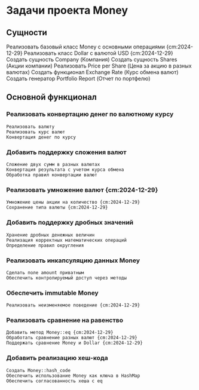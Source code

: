# Задачи проекта Money

## Сущности

Реализовать базовый класс Money с основными операциями {cm:2024-12-29}
Реализовать класс Dollar с валютой USD {cm:2024-12-29}
Создать сущность Company (Компания)
Создать сущность Shares (Акции компании)
Реализовать Price per Share (Цена за акцию в разных валютах)
Создать функционал Exchange Rate (Курс обмена валют)
Создать генератор Portfolio Report (Отчет по портфелю)

## Основной функционал

### Реализовать конвертацию денег по валютному курсу

    Реализовать валюту
    Реализовать курс валют
    Конвертация денег по курсу

### Добавить поддержку сложения валют

    Сложение двух сумм в разных валютах
    Конвертация результата с учетом курса обмена
    Обработка правил конвертации валют

### Реализовать умножение валют {cm:2024-12-29} 

    Умножение цены акции на количество {cm:2024-12-29}
    Сохранение типа валюты {cm:2024-12-29}

### Добавить поддержку дробных значений

    Хранение дробных денежных величин
    Реализация корректных математических операций
    Определение правил округления

### Реализовать инкапсуляцию данных Money

    Сделать поле amount приватным
    Обеспечить контролируемый доступ через методы

### Обеспечить immutable Money

    Реализовать неизменяемое поведение {cm:2024-12-29}

### Реализовать сравнение на равенство

    Добавить метод Money::eq {cm:2024-12-29}
    Обработать сравнение разных валют {cm:2024-12-29}
    Поддержать сравнение Money и Dollar {cm:2024-12-29}

### Добавить реализацию хеш-кода

    Создать Money::hash_code
    Обеспечить использование Money как ключа в HashMap
    Обеспечить согласованность хеша с eq
